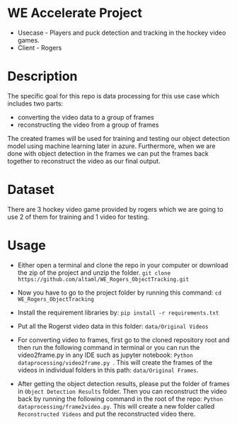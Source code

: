 # WE Accelerate Project
* Usecase - Players and puck detection and tracking in the hockey video games.
* Client - Rogers


# Description
The specific goal for this repo is data processing for this use case which includes two parts:
* converting the video data to a group of frames
* reconstructing the video from a group of frames


The created frames will be used for training and testing our object detection model using machine learning later in azure. Furthermore, when we are done with object detection in the frames we can put the frames back together to reconstruct the video as our final output.


# Dataset
There are 3 hockey video game provided by rogers which we are going to use 2 of them for training and 1 video for testing.

# Usage
* Either open a terminal and clone the repo in your computer or download the zip of the project and unzip the folder.
```git clone https://github.com/altaml/WE_Rogers_ObjectTracking.git```

* Now you have to go to the project folder by running this command: ```cd WE_Rogers_ObjectTracking```

* Install the requirement libraries by: ```pip install -r requirements.txt```

* Put all the Rogerst video data in this folder: ``` data/Original Videos ```

* For converting video to frames, first go to the cloned repository root and then run the following command in terminal or you can run the video2frame.py in any IDE such as jupyter notebook:
```Python dataprocessing/video2frame.py ```. This will create the frames of the videos in individual folders in this path: ``` data/Original Frames ```.

* After getting the object detection results, please put the folder of frames in ```Object Detection Results``` folder. Then you can reconstruct the video back by running the following command in the root of the repo:
```Python dataprocessing/frame2video.py```. This will create  a new folder called ```Reconstructed Videos``` and put the reconstructed video there.
